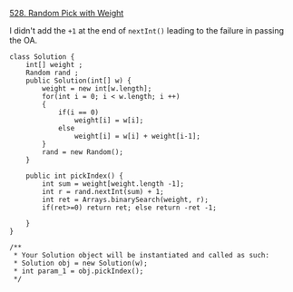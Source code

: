 [528. Random Pick with Weight](https://leetcode.com/problems/random-pick-with-weight/)

I didn't add the `+1` at the end of `nextInt()` leading to the failure in passing the OA.

```
class Solution {
    int[] weight ;
    Random rand ;
    public Solution(int[] w) {
        weight = new int[w.length];
        for(int i = 0; i < w.length; i ++)
        {
            if(i == 0)
                weight[i] = w[i];
            else
                weight[i] = w[i] + weight[i-1];
        }
        rand = new Random();
    }
    
    public int pickIndex() {
        int sum = weight[weight.length -1];
        int r = rand.nextInt(sum) + 1;
        int ret = Arrays.binarySearch(weight, r);
        if(ret>=0) return ret; else return -ret -1;
        
    }
}

/**
 * Your Solution object will be instantiated and called as such:
 * Solution obj = new Solution(w);
 * int param_1 = obj.pickIndex();
 */
```
